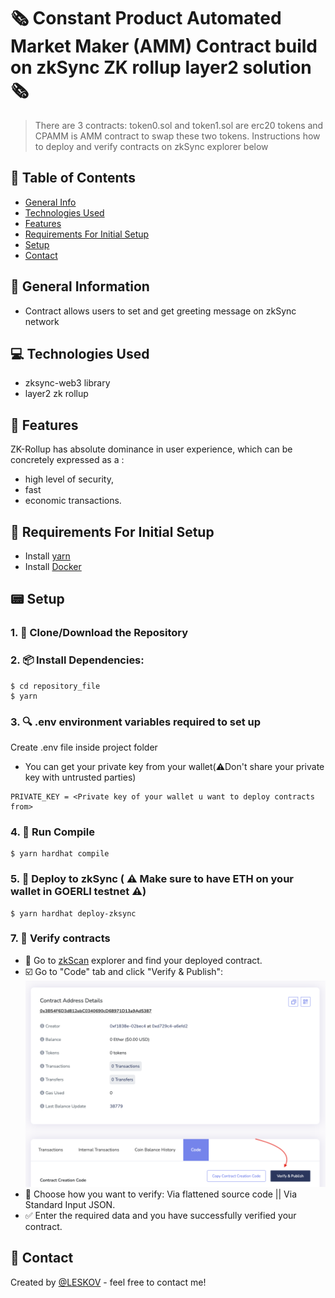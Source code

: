 # 🗞️ Constant Product Automated Market Maker (AMM) Contract build on zkSync ZK rollup layer2 solution 🗞️
> There are 3 contracts: token0.sol and token1.sol are erc20 tokens and CPAMM is AMM contract to swap these two tokens. Instructions how to deploy and verify contracts on zkSync explorer below


## 📁 Table of Contents
* [General Info](#-general-information)
* [Technologies Used](#-technologies-used)
* [Features](#-features)
* [Requirements For Initial Setup](#-requirements-for-initial-setup)
* [Setup](#-setup)
* [Contact](#-contact)



## 🚩 General Information
- Contract allows users to set and get greeting message on zkSync network

 
## 💻 Technologies Used
- zksync-web3 library
- layer2 zk rollup

## 🌟 Features
ZK-Rollup has absolute dominance in user experience, which can be concretely expressed as a :
- high level of security, 
- fast
- economic transactions.

## 👀 Requirements For Initial Setup
- Install [yarn](https://classic.yarnpkg.com/lang/en/docs/install)
- Install [Docker](https://www.docker.com/products/docker-desktop/)

## 📟 Setup
### 1. 💾 Clone/Download the Repository
### 2. 📦 Install Dependencies:
```
$ cd repository_file
$ yarn
```
### 3. 🔍  .env environment variables required to set up
Create .env file inside project folder

- You can get your private key from your wallet(⚠️Don't share your private key with untrusted parties) 
```
PRIVATE_KEY = <Private key of your wallet u want to deploy contracts from>
```


### 4. 📁 Run Compile
```
$ yarn hardhat compile
```

### 5. 🚀 Deploy to zkSync ( ⚠️ Make sure to have ETH on your wallet in GOERLI testnet ⚠️)
```
$ yarn hardhat deploy-zksync
``` 

### 7. 📜 Verify contracts
- 🔎 Go to [zkScan](https://zksync2-testnet.zkscan.io/#) explorer and find your deployed contract.
- ☑️ Go to "Сode" tab and click "Verify & Publish":
![Example screenshot](./helpers/zkScan.png)
- 🤔 Choose how you want to verify: Via flattened source code || Via Standard Input JSON.
- ✅ Enter the required data and you have successfully verified your contract.



## 💬 Contact
Created by [@LESKOV](https://www.linkedin.com/in/ivan-leskov-4b5664189/) - feel free to contact me!


